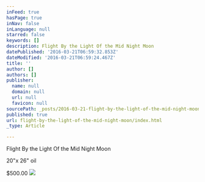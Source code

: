 ```yaml
---
inFeed: true
hasPage: true
inNav: false
inLanguage: null
starred: false
keywords: []
description: Flight By the Light Of the Mid Night Moon
datePublished: '2016-03-21T06:59:32.853Z'
dateModified: '2016-03-21T06:59:24.467Z'
title: ''
author: []
authors: []
publisher:
  name: null
  domain: null
  url: null
  favicon: null
sourcePath: _posts/2016-03-21-flight-by-the-light-of-the-mid-night-moon.md
published: true
url: flight-by-the-light-of-the-mid-night-moon/index.html
_type: Article

---
```

Flight By the Light Of the Mid Night Moon

20"x 26" oil

$500.00
![](https://the-grid-user-content.s3-us-west-2.amazonaws.com/a8ba8a88-9968-4b7a-b09f-70bcaff9c398.jpg)